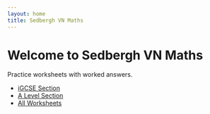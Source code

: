 ```yaml
---
layout: home
title: Sedbergh VN Maths
---
```


# Welcome to Sedbergh VN Maths

Practice worksheets with worked answers.

- [iGCSE Section](/igcse/)
- [A Level Section](/alevel/)
- [All Worksheets](/worksheets/)

